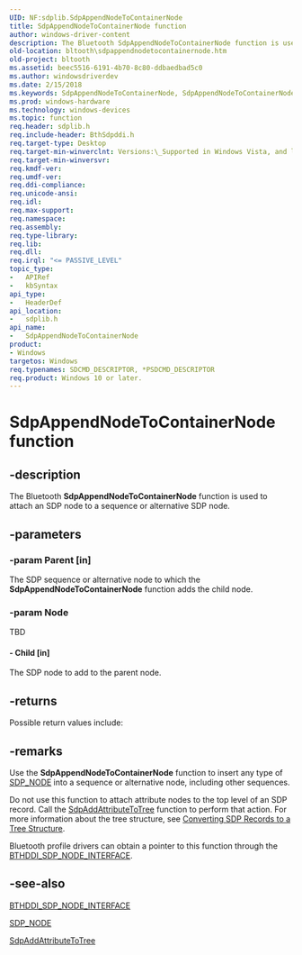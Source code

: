 ```yaml
---
UID: NF:sdplib.SdpAppendNodeToContainerNode
title: SdpAppendNodeToContainerNode function
author: windows-driver-content
description: The Bluetooth SdpAppendNodeToContainerNode function is used to attach an SDP node to a sequence or alternative SDP node.
old-location: bltooth\sdpappendnodetocontainernode.htm
old-project: bltooth
ms.assetid: beec5516-6191-4b70-8c80-ddbaedbad5c0
ms.author: windowsdriverdev
ms.date: 2/15/2018
ms.keywords: SdpAppendNodeToContainerNode, SdpAppendNodeToContainerNode function [Bluetooth Devices], bltooth.sdpappendnodetocontainernode, bth_funcs_dce0f01b-3dab-48d4-8230-ad3bb0d1c210.xml, sdplib/SdpAppendNodeToContainerNode
ms.prod: windows-hardware
ms.technology: windows-devices
ms.topic: function
req.header: sdplib.h
req.include-header: BthSdpddi.h
req.target-type: Desktop
req.target-min-winverclnt: Versions:\_Supported in Windows Vista, and later.
req.target-min-winversvr: 
req.kmdf-ver: 
req.umdf-ver: 
req.ddi-compliance: 
req.unicode-ansi: 
req.idl: 
req.max-support: 
req.namespace: 
req.assembly: 
req.type-library: 
req.lib: 
req.dll: 
req.irql: "<= PASSIVE_LEVEL"
topic_type:
-	APIRef
-	kbSyntax
api_type:
-	HeaderDef
api_location:
-	sdplib.h
api_name:
-	SdpAppendNodeToContainerNode
product:
- Windows
targetos: Windows
req.typenames: SDCMD_DESCRIPTOR, *PSDCMD_DESCRIPTOR
req.product: Windows 10 or later.
---
```


# SdpAppendNodeToContainerNode function


## -description


The Bluetooth 
  <b>SdpAppendNodeToContainerNode</b> function is used to attach an SDP node to a sequence or alternative SDP
  node.


## -parameters




### -param Parent [in]

The SDP sequence or alternative node to which the 
     <b>SdpAppendNodeToContainerNode</b> function adds the child node.


### -param Node

TBD




#### - Child [in]

The SDP node to add to the parent node.


## -returns



Possible return values include:




## -remarks



Use the 
    <b>SdpAppendNodeToContainerNode</b> function to insert any type of 
    <a href="https://msdn.microsoft.com/library/windows/hardware/ff536848">SDP_NODE</a> into a sequence or alternative node,
    including other sequences.

Do not use this function to attach attribute nodes to the top level of an SDP record. Call the 
    <a href="https://msdn.microsoft.com/library/windows/hardware/ff536784">SdpAddAttributeToTree</a> function to
    perform that action. For more information about the tree structure, see 
    <a href="https://msdn.microsoft.com/762cf68b-0082-4b9e-8f24-ff19ecf6f8bd">Converting SDP Records to a
    Tree Structure</a>.

Bluetooth profile drivers can obtain a pointer to this function through the 
    <a href="https://msdn.microsoft.com/library/windows/hardware/ff536635">BTHDDI_SDP_NODE_INTERFACE</a>.




## -see-also




<a href="https://msdn.microsoft.com/library/windows/hardware/ff536635">BTHDDI_SDP_NODE_INTERFACE</a>



<a href="https://msdn.microsoft.com/library/windows/hardware/ff536848">SDP_NODE</a>



<a href="https://msdn.microsoft.com/library/windows/hardware/ff536784">SdpAddAttributeToTree</a>
 

 


